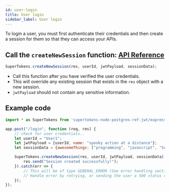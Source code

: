```yaml
---
id: user-login
title: User login
sidebar_label: User login
---
```

To login a user, you must first authenticate their credentials and then create a session for them so that they can access your APIs.

## Call the ```createNewSession``` function: [API Reference](../api-reference#createnewsessionres-userid-jwtpayload-sessiondata)
```js
SuperTokens.createNewSession(res, userId, jwtPayload, sessionData);
```
- Call this function after you have verified the user credentials.
- This will override any existing session that exists in the ```res``` object with a new session.
- ```jwtPayload``` should not contain any sensitive information.

<div class="divider"></div>

## Example code
```js
import * as SuperTokens from 'supertokens-node-postgres-ref-jwt/express';

app.post("/login", function (req, res) {
    // check for user credentials..
    let userId = "User1";
    let jwtPayload = {userId, name: "spooky action at a distance"};
    let sessionData = {awesomeThings: ["programming", "javascript", "SuperTokens"]};

    SuperTokens.createNewSession(res, userId, jwtPayload, sessionData).then(session => {
        res.send("Session created successfully!");
    }).catch(err => {
        // This will be of type GENERAL_ERROR (See error handling section).
        // Handle error by retrying, or sending the user a 500 status code.
    });
});
```